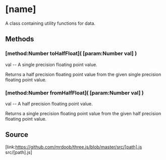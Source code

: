 # [name]

A class containing utility functions for data.

## Methods

### [method:Number toHalfFloat]( [param:Number val] )

val -- A single precision floating point value.  
  
Returns a half precision floating point value from the given single precision
floating point value.

### [method:Number fromHalfFloat]( [param:Number val] )

val -- A half precision floating point value.  
  
Returns a single precision floating point value from the given half precision
floating point value.

## Source

[link:https://github.com/mrdoob/three.js/blob/master/src/[path].js
src/[path].js]

